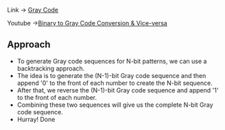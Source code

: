 Link -> [Gray Code](https://www.geeksforgeeks.org/problems/gray-code-1611215248/1)

Youtube ->[Binary to Gray Code Conversion & Vice-versa](https://www.youtube.com/watch?v=R7uuIACpdGQ)

## Approach
- To generate Gray code sequences for N-bit patterns, we can use a backtracking approach.
-  The idea is to generate the (N-1)-bit Gray code sequence and then append '0' to the front of each number to create the N-bit sequence. 
-  After that, we reverse the (N-1)-bit Gray code sequence and append '1' to the front of each number. 
-  Combining these two sequences will give us the complete N-bit Gray code sequence.
-  Hurray! Done
